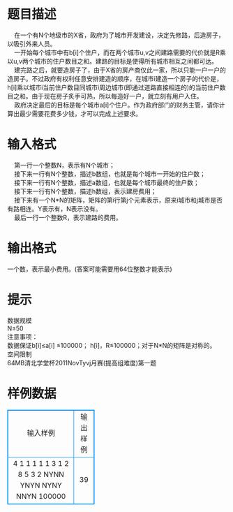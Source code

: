 # 

 
 # 题目描述 
&nbsp;&nbsp;&nbsp;&nbsp;在一个有N个地级市的X省，政府为了城市开发建设，决定先修路，后造房子，以吸引外来人员。<BR>&nbsp;&nbsp;&nbsp;&nbsp;一开始每个城市中有b[i]个住户，而在两个城市u,v之间建路需要的代价就是R乘以u,v两个城市的住户数目之和。建路的目标是使得所有城市相互之间都可达。<BR>&nbsp;&nbsp;&nbsp;&nbsp;建完路之后，就要造房子了，由于X省的房产商仅此一家，所以只能一户一户的造房子。不过政府有权利任意安排建造的顺序，在城市i建造一个房子的代价是，h[i]乘以城市i当前住户数目同城市i周边城市(即通过道路直接相连的)的当前住户数目之和。由于现在房子炙手可热，所以每造好一户，就立刻有用户入住。<BR>&nbsp;&nbsp;&nbsp;&nbsp;政府决定最后的目标是每个城市a[i]个住户。作为政府部门的财务主管，请你计算出最少需要花费多少钱，才可以完成上述要求。 

 
 # 输入格式 
&nbsp;&nbsp;&nbsp;&nbsp;第一行一个整数N，表示有N个城市；<BR>&nbsp;&nbsp;&nbsp;&nbsp;接下来一行有N个整数，描述b数组，也就是每个城市一开始的住户数；<BR>&nbsp;&nbsp;&nbsp;&nbsp;接下来一行有N个整数，描述a数组，也就是每个城市最终的住户数；<BR>&nbsp;&nbsp;&nbsp;&nbsp;接下来一行有N个整数，描述h数组，表示建房费用；<BR>&nbsp;&nbsp;&nbsp;&nbsp;接下来有一个N*N的矩阵，矩阵的第i行第j个元素表示，原来i城市和j城市是否有路相连。Y表示有，N表示没有。<BR>&nbsp;&nbsp;&nbsp;&nbsp;最后一行一个整数R，表示建路的费用。 

 
 # 输出格式 
一个数，表示最小费用。(答案可能需要用64位整数才能表示)<BR> 

 
 # 提示 
数据规模<BR>N≤50<BR>注意事项：<BR>数据保证b[i]≤a[i]&nbsp;≤100000；	h[i]，R≤100000；对于N*N的矩阵是对称的。<BR>空间限制<BR>64MB清北学堂杯2011NovTyvj月赛(提高组难度)第一题 
# 样例数据
<style>
        table,table tr th, table tr td { border:1px solid #0094ff; }
        table { width: 200px; min-height: 25px; line-height: 25px; text-align: center; border-collapse: collapse;}   
    </style>
<table>
	<tr>
		<td>输入样例</td>
		<td>输出样例</td>
	</tr>
<tr><td>4
1 1 1 1
1 3 1 2
8 5 3 2
NYNN
YNYN
NYNY
NNYN
100000</td><td>39</td></tr></table>
